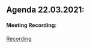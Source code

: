 ## Agenda 22.03.2021:

#### Meeting Recording:

[Recording](https://us02web.zoom.us/rec/share/JW1cjDib1569QpfX9s_k2VwgFMwRwWZOkFoDQoDdo4VXSrOxwsSVqPP6q-2Ic725.0jVK_EBETiDtM8Sv)
